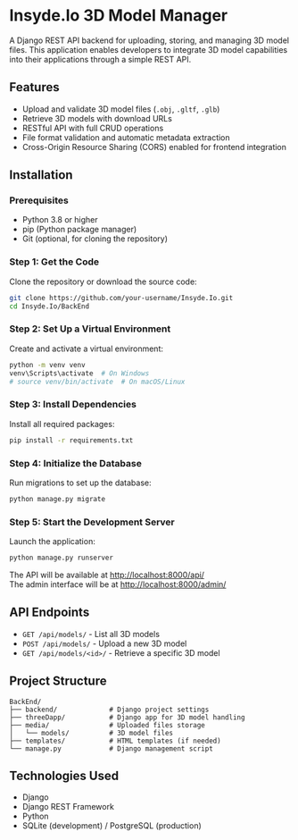 # Insyde.Io 3D Model Manager  

A Django REST API backend for uploading, storing, and managing 3D model files. This application enables developers to integrate 3D model capabilities into their applications through a simple REST API.  

## Features  

- Upload and validate 3D model files (`.obj`, `.gltf`, `.glb`)  
- Retrieve 3D models with download URLs  
- RESTful API with full CRUD operations  
- File format validation and automatic metadata extraction  
- Cross-Origin Resource Sharing (CORS) enabled for frontend integration  

## Installation  

### Prerequisites  

- Python 3.8 or higher  
- pip (Python package manager)  
- Git (optional, for cloning the repository)  

### Step 1: Get the Code  

Clone the repository or download the source code:  

```bash
git clone https://github.com/your-username/Insyde.Io.git
cd Insyde.Io/BackEnd
```  

### Step 2: Set Up a Virtual Environment  

Create and activate a virtual environment:  

```bash
python -m venv venv
venv\Scripts\activate  # On Windows
# source venv/bin/activate  # On macOS/Linux
```  

### Step 3: Install Dependencies  

Install all required packages:  

```bash
pip install -r requirements.txt
```  

### Step 4: Initialize the Database  

Run migrations to set up the database:  

```bash
python manage.py migrate
```  

### Step 5: Start the Development Server  

Launch the application:  

```bash
python manage.py runserver
```  

The API will be available at [http://localhost:8000/api/](http://localhost:8000/api/)  
The admin interface will be at [http://localhost:8000/admin/](http://localhost:8000/admin/)  

## API Endpoints  

- `GET /api/models/` - List all 3D models  
- `POST /api/models/` - Upload a new 3D model  
- `GET /api/models/<id>/` - Retrieve a specific 3D model  

## Project Structure  

```
BackEnd/
├── backend/             # Django project settings
├── threeDapp/           # Django app for 3D model handling
├── media/               # Uploaded files storage
│   └── models/          # 3D model files
├── templates/           # HTML templates (if needed)
└── manage.py            # Django management script
```  

## Technologies Used  

- Django  
- Django REST Framework  
- Python  
- SQLite (development) / PostgreSQL (production)  
